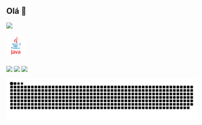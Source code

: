 ## Olá 👋 

<div>
  <a href="https://github.com/brunowilian">
  <img height="180em" src="https://github-readme-stats.vercel.app/api?username=brunowilian&show_icons=true&theme=dark&include_all_commits=true&count_private=true"/>
   
</div>
<!--
exibir minhas linguagens usandas. no momento está desativada essa opcão.
<img height="180em" src="https://github-readme-stats.vercel.app/api/top-langs/?username=brunowilian&layout=compact&langs_count=7&theme=dracula"/>
-->

  <!-- codigo para colocar o simbolo do java -->
  <div style="display: inline_block"><br>
  <img align="center" alt="Bruno-Java" height="50" width="50" src="https://github.com/devicons/devicon/blob/master/icons/java/java-original-wordmark.svg">
</div>
  
   ##
  <!-- codigo para colocar o icone do instagram, E-mail e Linkedin -->
  <div> 

  <a href="https://instagram.com/bruno_.wilian" target="_blank"><img src="https://img.shields.io/badge/-Instagram-%23E4405F?style=for-the-badge&logo=instagram&logoColor=white" target="_blank"></a>
  <a href = "mailto:brunowiliancrispim@gmail.com"><img src="https://img.shields.io/badge/-Gmail-%23333?style=for-the-badge&logo=gmail&logoColor=white" target="_blank"></a>
  <a href="https://www.linkedin.com/in/bruno-wilian-317066192" target="_blank"><img src="https://img.shields.io/badge/-LinkedIn-%230077B5?style=for-the-badge&logo=linkedin&logoColor=white" target="_blank"></a> 
 
  ![Snake animation](https://github.com/brunowilian/brunowilian/blob/output/github-contribution-grid-snake.svg)
 
</div>
